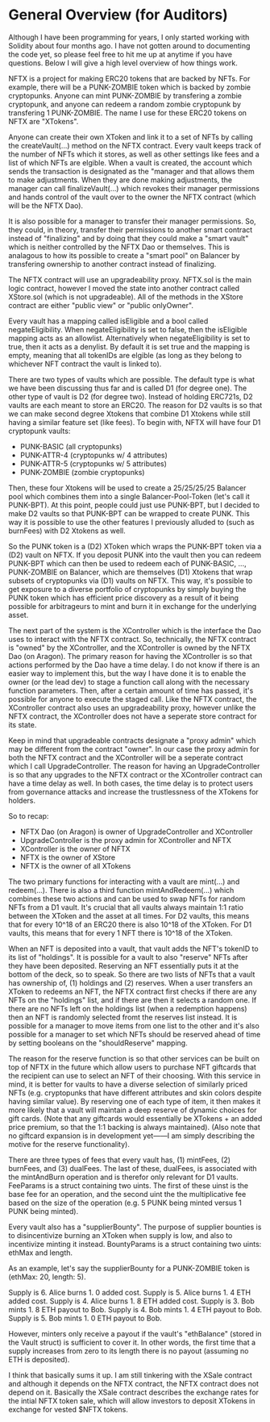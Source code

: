 # General Overview (for Auditors)

Although I have been programming for years, I only started working with Solidity about four months ago. I have not gotten around to documenting the code yet, so please feel free to hit me up at anytime if you have questions. Below I will give a high level overview of how things work.

NFTX is a project for making ERC20 tokens that are backed by NFTs. For example, there will be a PUNK-ZOMBIE token which is backed by zombie cryptopunks. Anyone can mint PUNK-ZOMBIE by transfering a zombie cryptopunk, and anyone can redeem a random zombie cryptopunk by transfering 1 PUNK-ZOMBIE. The name I use for these ERC20 tokens on NFTX are "XTokens".

Anyone can create their own XToken and link it to a set of NFTs by calling the createVault(...) method on the NFTX contract. Every vault keeps track of the number of NFTs which it stores, as well as other settings like fees and a list of which NFTs are elgible. When a vault is created, the account which sends the transaction is designated as the "manager and that allows them to make adjustments. When they are done making adjustments, the manager can call finalizeVault(...) which revokes their manager permissions and hands control of the vault over to the owner the NFTX contract (which will be the NFTX Dao).

It is also possible for a manager to transfer their manager permissions. So, they could, in theory, transfer their permissions to another smart contract instead of "finalizing" and by doing that they could make a "smart vault" which is neither controlled by the NFTX Dao or themselves. This is analagous to how its possible to create a "smart pool" on Balancer by transfering ownership to another contract instead of finalizing. 

The NFTX contract will use an upgradeability proxy. NFTX.sol is the main logic contract, however I moved the state into another contract called XStore.sol (which is not upgradeable). All of the methods in the XStore contract are either "public view" or "public onlyOwner". 

Every vault has a mapping called isEligible and a bool called negateEligibility. When negateEligibility is set to false, then the isEligible mapping acts as an allowlist. Alternatively when negateEligibility is set to true, then it acts as a denylist. By default it is set true and the mapping is empty, meaning that all tokenIDs are elgible (as long as they belong to whichever NFT contract the vault is linked to).

There are two types of vaults which are possible. The default type is what we have been discussing thus far and is called D1 (for degree one). The other type of vault is D2 (for degree two). Instead of holding ERC721s, D2 vaults are each meant to store an ERC20. The reason for D2 vaults is so that we can make second degree Xtokens that combine D1 Xtokens while still having a similar feature set (like fees). To begin with, NFTX will have four D1 cryptopunk vaults:

 - PUNK-BASIC (all cryptopunks)
 - PUNK-ATTR-4 (cryptopunks w/ 4 attributes)
 - PUNK-ATTR-5 (cryptopunks w/ 5 attributes)
 - PUNK-ZOMBIE (zombie cryptopunks)

Then, these four Xtokens will be used to create a 25/25/25/25 Balancer pool which combines them into a single Balancer-Pool-Token (let's call it PUNK-BPT). At this point, people could just use PUNK-BPT, but I decided to make D2 vaults so that PUNK-BPT can be wrapped to create PUNK. This way it is possible to use the other features I previously alluded to (such as burnFees) with D2 Xtokens as well. 

So the PUNK token is a (D2) XToken which wraps the PUNK-BPT token via a (D2) vault on NFTX. If you deposit PUNK into the vault then you can redeem PUNK-BPT which can then be used to redeem each of PUNK-BASIC, ..., PUNK-ZOMBIE on Balancer, which are themselves (D1) Xtokens that wrap subsets of cryptopunks via (D1) vaults on NFTX. This way, it's possible to get exposure to a diverse portfolio of cryptopunks by simply buying the PUNK token which has efficient price discovery as a result of it being possible for arbitrageurs to mint and burn it in exchange for the underlying asset.

The next part of the system is the XController which is the interface the Dao uses to interact with the NFTX contract. So, technically, the NFTX contract is "owned" by the XController, and the XController is owned by the NFTX Dao (on Aragon). The primary reason for having the XController is so that actions performed by the Dao have a time delay. I do not know if there is an easier way to implement this, but the way I have done it is to enable the owner (or the lead dev) to stage a function call along with the necessary function parameters. Then, after a certain amount of time has passed, it's possible for anyone to execute the staged call. Like the NFTX contract, the XController contract also uses an upgradeability proxy, however unlike the NFTX contract, the XController does not have a seperate store contract for its state.

Keep in mind that upgradeable contracts designate a "proxy admin" which may be different from the contract "owner". In our case the proxy admin for both the NFTX contract and the XController will be a seperate contract which I call UpgradeController. The reason for having an UpgradeController is so that any upgrades to the NFTX contract or the XController contract can have a time delay as well. In both cases, the time delay is to protect users from governance attacks and increase the trustlessness of the XTokens for holders. 

So to recap:

- NFTX Dao (on Aragon) is owner of UpgradeController and XController
- UpgradeController is the proxy admin for XController and NFTX
- XController is the owner of NFTX
- NFTX is the owner of XStore
- NFTX is the owner of all XTokens

The two primary functions for interacting with a vault are mint(...) and redeem(...). There is also a third function mintAndRedeem(...) which combines these two actions and can be used to swap NFTs for random NFTs from a D1 vault. It's crucial that all vaults always maintain 1:1 ratio between the XToken and the asset at all times. For D2 vaults, this means that for every 10^18 of an ERC20 there is also 10^18 of the XToken. For D1 vaults, this means that for every 1 NFT there is 10^18 of the XToken. 

When an NFT is deposited into a vault, that vault adds the NFT's tokenID to its list of "holdings". It is possible for a vault to also "reserve" NFTs after they have been deposited. Reserving an NFT essentially puts it at the bottom of the deck, so to speak. So there are two lists of NFTs that a vault has ownership of, (1) holdings and (2) reserves. When a user transfers an XToken to redeems an NFT, the NFTX contract first checks if there are any NFTs on the "holdings" list, and if there are then it selects a random one. If there are no NFTs left on the holdings list (when a redemption happens) then an NFT is randomly selected fromt the reserves list instead. It is possible for a manager to move items from one list to the other and it's also possible for a manager to set which NFTs should be reserved ahead of time by setting booleans on the "shouldReserve" mapping. 

The reason for the reserve function is so that other services can be built on top of NFTX in the future which allow users to purchase NFT giftcards that the recipient can use to select an NFT of their choosing. With this service in mind, it is better for vaults to have a diverse selection of similarly priced NFTs (e.g. cryptopunks that have different attributes and skin colors despite having similar value). By reserving one of each type of item, it then makes it more likely that a vault will maintain a deep reserve of dynamic choices for gift cards. (Note that any giftcards would essentially be XTokens + an added price premium, so that the 1:1 backing is always maintained). (Also note that no giftcard expansion is in development yet——I am simply describing the motive for the reserve functionality). 

There are three types of fees that every vault has, (1) mintFees, (2) burnFees, and (3) dualFees. The last of these, dualFees, is associated with the mintAndBurn operation and is therefor only relevant for D1 vaults. FeeParams is a struct containing two uints. The first of these uinst is the base fee for an operation, and the second uint the the multiplicative fee based on the size of the operation (e.g. 5 PUNK being minted versus 1 PUNK being minted).

Every vault also has a "supplierBounty". The purpose of supplier bounties is to disincentivize burning an XToken when supply is low, and also to incentivize minting it instead. BountyParams is a struct containing two uints: ethMax and length. 

As an example, let's say the supplierBounty for a PUNK-ZOMBIE token is (ethMax: 20, length: 5).

Supply is 6. Alice burns 1. 0 added cost.
Supply is 5. Alice burns 1. 4 ETH added cost.
Supply is 4. Alice burns 1. 8 ETH added cost.
Supply is 3. Bob mints 1. 8 ETH payout to Bob.
Supply is 4. Bob mints 1. 4 ETH payout to Bob.
Supply is 5. Bob mints 1. 0 ETH payout to Bob.

However, minters only receive a payout if the vault's "ethBalance" (stored in the Vault struct) is sufficient to cover it. In other words, the first time that a supply increases from zero to its length there is no payout (assuming no ETH is deposited). 


I think that basically sums it up. I am still tinkering with the XSale contract and although it depends on the NFTX contract, the NFTX contract does not depend on it. Basically the XSale contract describes the exchange rates for the intial NFTX token sale, which will allow investors to deposit XTokens in exchange for vested $NFTX tokens. 
